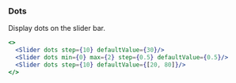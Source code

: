 <demo>

### Dots

Display dots on the slider bar.

```jsx live
<>
  <Slider dots step={10} defaultValue={30}/>
  <Slider dots min={0} max={2} step={0.5} defaultValue={0.5}/>
  <Slider dots step={10} defaultValue={[20, 80]}/>
</>
```

</demo>
